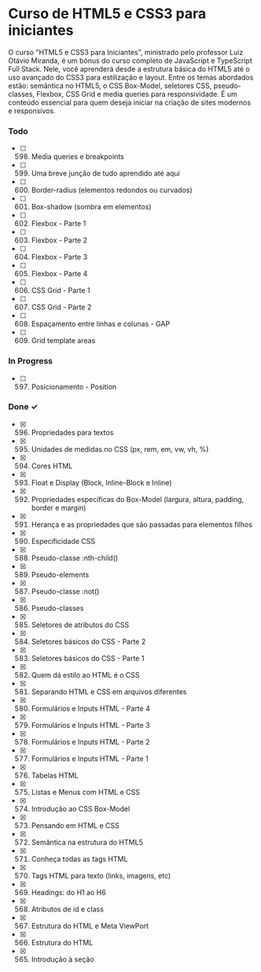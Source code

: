 # Curso de HTML5 e CSS3 para iniciantes

O curso "HTML5 e CSS3 para Iniciantes", ministrado pelo professor Luiz Otávio Miranda, é um bônus do curso completo de JavaScript e TypeScript Full Stack. Nele, você aprenderá desde a estrutura básica do HTML5 até o uso avançado do CSS3 para estilização e layout. Entre os temas abordados estão: semântica no HTML5, o CSS Box-Model, seletores CSS, pseudo-classes, Flexbox, CSS Grid e media queries para responsividade. É um conteúdo essencial para quem deseja iniciar na criação de sites modernos e responsivos.


### Todo

- [ ] 598. Media queries e breakpoints  
- [ ] 599. Uma breve junção de tudo aprendido até aqui  
- [ ] 600. Border-radius (elementos redondos ou curvados)  
- [ ] 601. Box-shadow (sombra em elementos)  
- [ ] 602. Flexbox - Parte 1  
- [ ] 603. Flexbox - Parte 2  
- [ ] 604. Flexbox - Parte 3  
- [ ] 605. Flexbox - Parte 4  
- [ ] 606. CSS Grid - Parte 1  
- [ ] 607. CSS Grid - Parte 2  
- [ ] 608. Espaçamento entre linhas e colunas - GAP  
- [ ] 609. Grid template areas  

### In Progress

- [ ] 597. Posicionamento - Position  

### Done ✓

- [x] 596. Propriedades para textos  
- [x] 595. Unidades de medidas no CSS (px, rem, em, vw, vh, %)  
- [x] 594. Cores HTML  
- [x] 593. Float e Display (Block, Inline-Block e Inline)  
- [x] 592. Propriedades específicas do Box-Model (largura, altura, padding, border e margin)  
- [x] 591. Herança e as propriedades que são passadas para elementos filhos  
- [x] 590. Especificidade CSS  
- [x] 588. Pseudo-classe :nth-child()  
- [x] 589. Pseudo-elements  
- [x] 587. Pseudo-classe :not()  
- [x] 586. Pseudo-classes  
- [x] 585. Seletores de atributos do CSS  
- [x] 584. Seletores básicos do CSS - Parte 2  
- [x] 583. Seletores básicos do CSS - Parte 1  
- [x] 582. Quem dá estilo ao HTML é o CSS  
- [x] 581. Separando HTML e CSS em arquivos diferentes  
- [x] 580. Formulários e Inputs HTML - Parte 4  
- [x] 579. Formulários e Inputs HTML - Parte 3  
- [x] 578. Formulários e Inputs HTML - Parte 2  
- [x] 577. Formulários e Inputs HTML - Parte 1  
- [x] 576. Tabelas HTML  
- [x] 575. Listas e Menus com HTML e CSS  
- [x] 574. Introdução ao CSS Box-Model  
- [x] 573. Pensando em HTML e CSS  
- [x] 572. Semântica na estrutura do HTML5  
- [x] 571. Conheça todas as tags HTML  
- [x] 570. Tags HTML para texto (links, imagens, etc)  
- [x] 569. Headings: do H1 ao H6  
- [x] 568. Atributos de id e class  
- [x] 567. Estrutura do HTML e Meta ViewPort  
- [x] 566. Estrutura do HTML  
- [x] 565. Introdução à seção  

